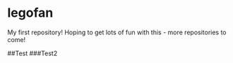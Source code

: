 legofan
=======

My first repository!
Hoping to get lots of fun with this - more repositories to come!

##Test
###Test2
